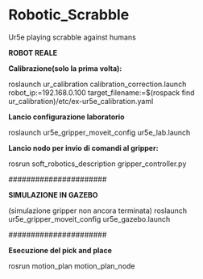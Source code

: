 # Robotic_Scrabble
Ur5e playing scrabble against humans

**ROBOT REALE**

**Calibrazione(solo la prima volta):**

roslaunch ur_calibration calibration_correction.launch  robot_ip:=192.168.0.100 target_filename:=$(rospack find ur_calibration)/etc/ex-ur5e_calibration.yaml 

**Lancio configurazione laboratorio**

roslaunch ur5e_gripper_moveit_config ur5e_lab.launch

**Lancio nodo per invio di comandi al gripper:**

rosrun soft_robotics_description gripper_controller.py

######################

**SIMULAZIONE IN GAZEBO** 

(simulazione gripper non ancora terminata)
roslaunch ur5e_gripper_moveit_config ur5e_gazebo.launch

######################

**Esecuzione del pick and place**

rosrun motion_plan motion_plan_node
